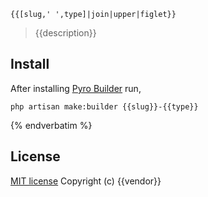 ```{% verbatim %}
{{[slug,' ',type]|join|upper|figlet}}
```
> {{description}}

## Install

After installing [Pyro Builder](github.com/websemantics/builder-extension) run,

```
php artisan make:builder {{slug}}-{{type}}
```
{% endverbatim %}
## License

[MIT license](http://opensource.org/licenses/mit-license.php)
Copyright (c) {{vendor}}
